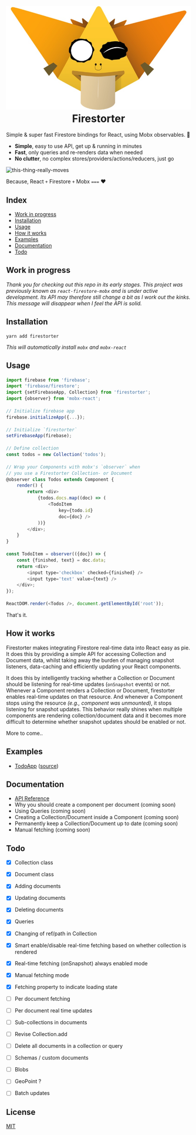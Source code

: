 <h1 align="center">
  <img src="./logo2.jpg" /><br>
  Firestorter
</h1>


Simple & super fast Firestore bindings for React, using Mobx observables. 🤘

- **Simple**, easy to use API, get up & running in minutes
- **Fast**, only queries and re-renders data when needed
- **No clutter**, no complex stores/providers/actions/reducers, just go


![this-thing-really-moves](./this-thing-really-moves.gif)

Because, React `+` Firestore `+` Mobx `===` ❤️

## Index

- [Work in progress](#work-in-progress)
- [Installation](#installation)
- [Usage](#usage)
- [How it works](#how-it-works)
- [Examples](#examples)
- [Documentation](./docs/API.md)
- [Todo](#todo)


## Work in progress

*Thank you for checking out this repo in its early stages. This project was 
previously known as `react-firestore-mobx` and is under active development.
Its API may therefore still change a bit as I work out the kinks.
This message will disappear when I feel the API is solid.*


## Installation

	yarn add firestorter
	
*This will automatically install `mobx` and `mobx-react`*

## Usage

```js
import firebase from 'firebase';
import 'firebase/firestore';
import {setFirebaseApp, Collection} from 'firestorter';
import {observer} from 'mobx-react';

// Initialize firebase app
firebase.initializeApp({...});

// Initialize `firestorter`
setFirebaseApp(firebase);

// Define collection
const todos = new Collection('todos');

// Wrap your Components with mobx's `observer` when
// you use a Firestorter Collection- or Document
@observer class Todos extends Component {
	render() {
		return <div>
			{todos.docs.map((doc) => (
				<TodoItem
					key={todo.id}
					doc={doc} />
			))}
		</div>;
	}
}

const TodoItem = observer(({doc}) => {
	const {finished, text} = doc.data;
	return <div>
		<input type='checkbox' checked={finished} />
		<input type='text' value={text} />
	</div>;
});

ReactDOM.render(<Todos />, document.getElementById('root'));
```

That's it.


## How it works

Firestorter makes integrating Firestore real-time data into React easy as pie. It does this by providing a simple API for accessing Collection and Document data, whilst taking away the burden of managing snapshot listeners, data-caching and efficiently updating your React components.

It does this by intelligently tracking whether a Collection or Document should be listening for real-time updates (`onSnapshot` events) or not. Whenever a Component renders a Collection or Document, firestorter enables real-time updates on that resource. And whenever a Component stops using the resource *(e.g., component was unmounted)*, it stops listening for snapshot updates. This behavior really shines when multiple components are rendering collection/document data and it becomes more difficult to determine whether snapshot updates should be enabled or not.

More to come..

## Examples

- [TodoApp](https://rawgit.com/IjzerenHein/firestorter/master/examples/todoApp/build/index.html) ([source](./examples/todoApp/src))


## Documentation

- [API Reference](./docs/API.md)
- Why you should create a component per document (coming soon)
- Using Queries (coming soon)
- Creating a Collection/Document inside a Component (coming soon)
- Permanently keep a Collection/Document up to date (coming soon)
- Manual fetching (coming soon)


## Todo

- [x] Collection class
- [x] Document class
- [x] Adding documents
- [x] Updating documents
- [x] Deleting documents
- [x] Queries
- [x] Changing of ref/path in Collection
- [x] Smart enable/disable real-time fetching based on whether collection is rendered
- [x] Real-time fetching (onSnapshot) always enabled mode
- [x] Manual fetching mode
- [x] Fetching property to indicate loading state
- [ ] Per document fetching
- [ ] Per document real time updates
- [ ] Sub-collections in documents
- [ ] Revise Collection.add
- [ ] Delete all documents in a collection or query
- [ ] Schemas / custom documents
- [ ] Blobs
- [ ] GeoPoint ?
- [ ] Batch updates


## License

[MIT](./LICENSE.txt)
